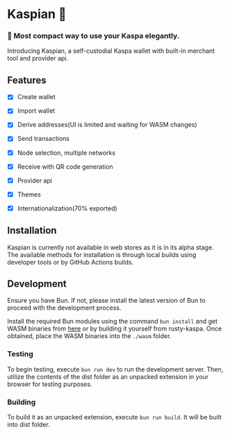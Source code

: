 # Kaspian 🥮
### 👛 Most compact way to use your Kaspa elegantly.

Introducing Kaspian, a self-custodial Kaspa wallet with built-in merchant tool and provider api.

## Features

- [x] Create wallet
- [x] Import wallet
- [x] Derive addresses(UI is limited and waiting for WASM changes)
- [x] Send transactions
- [x] Node selection, multiple networks
- [x] Receive with QR code generation
- [x] Provider api
- [x] Themes
- [x] Internationalization(70% exported)


## Installation

Kaspian is currently not available in web stores as it is in its alpha stage. The available methods for installation is through local builds using developer tools or by GitHub Actions builds.

## Development

Ensure you have Bun. If not, please install the latest version of Bun to proceed with the development process.

Install the required Bun modules using the command ``bun install`` and get WASM binaries from [here](https://kaspa.aspectron.org/nightly/downloads/) or by building it yourself from rusty-kaspa. Once obtained, place the WASM binaries into the ``./wasm`` folder.

### Testing

To begin testing, execute ``bun run dev`` to run the development server. Then, utilize the contents of the dist folder as an unpacked extension in your browser for testing purposes.

### Building

To build it as an unpacked extension, execute ``bun run build``. It will be built into dist folder.

